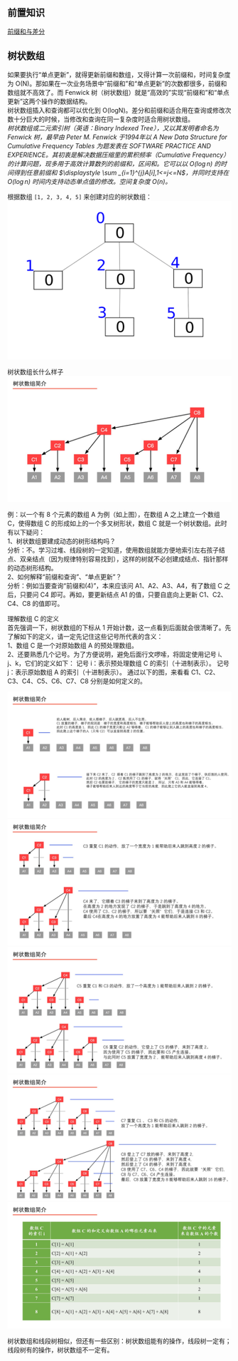 ## 前置知识
[前缀和与差分](../../../Common%20Algorithm%20and%20Theory/前缀和与差分.md)  
  
## 树状数组
如果要执行“单点更新”，就得更新前缀和数组，又得计算一次前缀和，时间复杂度为 O(N)。那如果在一次业务场景中“前缀和”和“单点更新”的次数都很多，前缀和数组就不高效了。而 Fenwick 树（树状数组）就是“高效的”实现“前缀和”和“单点更新”这两个操作的数据结构。  
树状数组插入和查询都可以优化到 O(logN)。差分和前缀和适合用在查询或修改次数十分巨大的时候，当修改和查询在同一复杂度时适合用树状数组。  
*树状数组或二元索引树（英语：Binary Indexed Tree），又以其发明者命名为 Fenwick 树，最早由 Peter M. Fenwick 于1994年以 A New Data Structure for Cumulative Frequency Tables 为题发表在 SOFTWARE PRACTICE AND EXPERIENCE。其初衷是解决数据压缩里的累积频率（Cumulative Frequency）的计算问题，现多用于高效计算数列的前缀和，区间和。它可以以 $\displaystyle O(\log n)$ 的时间得到任意前缀和 $\displaystyle \sum _{i=1}^{j}A[i],1<=j<=N$，并同时支持在 $\displaystyle O(\log n)$ 时间内支持动态单点值的修改。空间复杂度 $\displaystyle O(n)$。*  
  
根据数组 `[1, 2, 3, 4, 5]` 来创建对应的树状数组：  
![](./树状数组.gif)  
  
树状数组长什么样子  
![](树状数组2.jpg)  

例：以一个有 8 个元素的数组 A 为例（如上图），在数组 A 之上建立一个数组 C，使得数组 C 的形成如上的一个多叉树形状，数组 C 就是一个树状数组。此时有以下疑问：  
1、树状数组要建成动态的树形结构吗？  
分析：不。学习过堆、线段树的一定知道，使用数组就能方便地索引左右孩子结点、双亲结点（因为规律特别容易找到），这样的树就不必创建成结点、指针那样的动态树形结构。  
2、如何解释“前缀和查询”、“单点更新”？  
分析：例如当要查询“前缀和(4)”，本来应该问 A1、A2、A3、A4，有了数组 C 之后，只要问 C4 即可。再如，要更新结点 A1 的值，只要自底向上更新 C1、C2、C4、C8 的值即可。  
  
理解数组 C 的定义  
首先强调一下，树状数组的下标从 1 开始计数，这一点看到后面就会很清晰了。先了解如下的定义，请一定先记住这些记号所代表的含义：  
1、数组 C 是一个对原始数组 A 的预处理数组。  
2、还要熟悉几个记号。为了方便说明，避免后面行文啰嗦，将固定使用记号 i、j、k，它们的定义如下：
记号 i：表示预处理数组 C 的索引（十进制表示）。
记号 j：表示原始数组 A 的索引（十进制表示）。
通过以下的图，来看看 C1、C2、C3、C4、C5、C6、C7、C8 分别是如何定义的。  
  
![](./fenwick-tree-1.jpg)  
![](./fenwick-tree-2.jpg)  
![](./fenwick-tree-3.jpg)  
![](./fenwick-tree-4.jpg)  
![](./fenwick-tree-5.jpg)  
  
树状数组和线段树相似，但还有一些区别：树状数组能有的操作，线段树一定有；线段树有的操作，树状数组不一定有。  
  